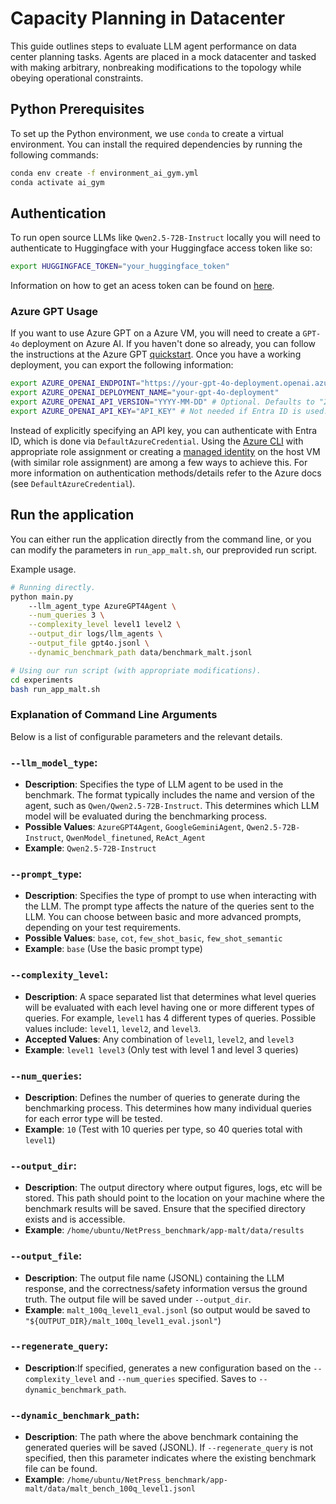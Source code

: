 # Capacity Planning in Datacenter

This guide outlines steps to evaluate LLM agent performance on data center planning tasks. Agents are placed in a mock datacenter and tasked with making arbitrary, nonbreaking modifications to the topology while obeying operational constraints.

## Python Prerequisites

To set up the Python environment, we use `conda` to create a virtual environment. You can install the required dependencies by running the following commands:

```bash
conda env create -f environment_ai_gym.yml
conda activate ai_gym
```

## Authentication
To run open source LLMs like `Qwen2.5-72B-Instruct` locally you will need to authenticate to Huggingface with your Huggingface access token like so:
```bash
export HUGGINGFACE_TOKEN="your_huggingface_token"
```
Information on how to get an acess token can be found on [here](https://huggingface.co/docs/hub/en/security-tokens).

### Azure GPT Usage
If you want to use Azure GPT on a Azure VM, you will need to create a `GPT-4o` deployment on Azure AI. If you haven't done so already, you can follow the instructions at the Azure GPT [quickstart](https://learn.microsoft.com/en-us/azure/ai-services/openai/chatgpt-quickstart?tabs=keyless%2Ctypescript-keyless%2Cpython-new%2Cbash&pivots=programming-language-python). Once you have a working deployment, you can export the following information:
```bash
export AZURE_OPENAI_ENDPOINT="https://your-gpt-4o-deployment.openai.azure.com/"
export AZURE_OPENAI_DEPLOYMENT_NAME="your-gpt-4o-deployment"
export AZURE_OPENAI_API_VERSION="YYYY-MM-DD" # Optional. Defaults to "2024-10-01".
export AZURE_OPENAI_API_KEY="API_KEY" # Not needed if Entra ID is used.
```
Instead of explicitly specifying an API key, you can authenticate with Entra ID, which is done via `DefaultAzureCredential`. Using the [Azure CLI](https://learn.microsoft.com/en-us/azure/ai-services/openai/how-to/managed-identity) with appropriate role assignment or creating a [managed identity](https://learn.microsoft.com/en-us/entra/identity/managed-identities-azure-resources/how-to-configure-managed-identities?pivots=qs-configure-portal-windows-vm) on the host VM (with similar role assignment) are among a few ways to achieve this. For more information on authentication methods/details refer to the Azure docs (see `DefaultAzureCredential`).

## Run the application

You can either run the application directly from the command line, or you can modify the parameters in `run_app_malt.sh`, our preprovided run script.

Example usage.
```bash
# Running directly.
python main.py 
    --llm_agent_type AzureGPT4Agent \
    --num_queries 3 \
    --complexity_level level1 level2 \
    --output_dir logs/llm_agents \
    --output_file gpt4o.jsonl \
    --dynamic_benchmark_path data/benchmark_malt.jsonl
```

```bash
# Using our run script (with appropriate modifications).
cd experiments
bash run_app_malt.sh
```

### Explanation of Command Line Arguments

Below is a list of configurable parameters and the relevant details.

### `--llm_model_type`:
- **Description**: Specifies the type of LLM agent to be used in the benchmark. The format typically includes the name and version of the agent, such as `Qwen/Qwen2.5-72B-Instruct`. This determines which LLM model will be evaluated during the benchmarking process.
- **Possible Values**: `AzureGPT4Agent`, `GoogleGeminiAgent`, `Qwen2.5-72B-Instruct`, `QwenModel_finetuned`, `ReAct_Agent`
- **Example**: `Qwen2.5-72B-Instruct`

### `--prompt_type`:
- **Description**: Specifies the type of prompt to use when interacting with the LLM. The prompt type affects the nature of the queries sent to the LLM. You can choose between basic and more advanced prompts, depending on your test requirements.
- **Possible Values**: `base`, `cot`, `few_shot_basic`, `few_shot_semantic`
- **Example**: `base` (Use the basic prompt type)

### `--complexity_level`:
- **Description**: A space separated list that determines what level queries will be evaluated with each level having one or more different types of queries. For example, `level1` has 4 different types of queries. Possible values include: `level1`, `level2`, and `level3`.
- **Accepted Values**: Any combination of `level1`, `level2`, and `level3`
- **Example**: `level1 level3` (Only test with level 1 and level 3 queries)

### `--num_queries`:
- **Description**: Defines the number of queries to generate during the benchmarking process. This determines how many individual queries for each error type will be tested.
- **Example**: `10` (Test with 10 queries per type, so 40 queries total with `level1`)

### `--output_dir`:
- **Description**: The output directory where output figures, logs, etc will be stored. This path should point to the location on your machine where the benchmark results will be saved. Ensure that the specified directory exists and is accessible.
- **Example**: `/home/ubuntu/NetPress_benchmark/app-malt/data/results`

### `--output_file`:
- **Description**: The output file name (JSONL) containing the LLM response, and the correctness/safety information versus the ground truth. The output file will be saved under `--output_dir`.
- **Example**: `malt_100q_level1_eval.jsonl` (so output would be saved to `"${OUTPUT_DIR}/malt_100q_level1_eval.jsonl"`)

### `--regenerate_query`:
- **Description**:If specified, generates a new configuration based on the `--complexity_level` and `--num_queries` specified. Saves to `--dynamic_benchmark_path`.

### `--dynamic_benchmark_path`:
- **Description**: The path where the above benchmark containing the generated queries will be saved (JSONL). If `--regenerate_query` is not specified, then this parameter indicates where the existing benchmark file can be found.
- **Example**: `/home/ubuntu/NetPress_benchmark/app-malt/data/malt_bench_100q_level1.jsonl`

